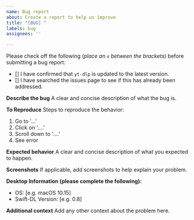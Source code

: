 ```yaml
---
name: Bug report
about: Create a report to help us improve
title: "[BUG] "
labels: bug
assignees: ''

---
```


Please check off the following (_place an `x` between the brackets_) before submitting a bug report:
- [] I have confirmed that `yt-dlp` is updated to the latest version.
- [] I have searched the issues page to see if this has already been addressed. 

**Describe the bug**
A clear and concise description of what the bug is.


**To Reproduce**
Steps to reproduce the behavior:
1. Go to '...'
2. Click on '....'
3. Scroll down to '....'
4. See error

**Expected behavior**
A clear and concise description of what you expected to happen.


**Screenshots**
If applicable, add screenshots to help explain your problem.


**Desktop Information (please complete the following):**
 - OS: [e.g. macOS 10.15]
 - Swift-DL Version: [e.g. 0.8]


**Additional context**
Add any other context about the problem here.
